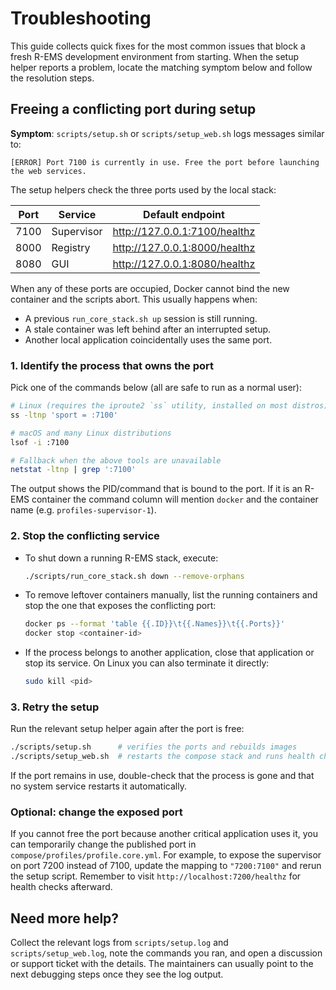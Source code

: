 # Troubleshooting

This guide collects quick fixes for the most common issues that block a fresh
R-EMS development environment from starting. When the setup helper reports a
problem, locate the matching symptom below and follow the resolution steps.

## Freeing a conflicting port during setup

**Symptom**: `scripts/setup.sh` or `scripts/setup_web.sh` logs messages similar to:

```
[ERROR] Port 7100 is currently in use. Free the port before launching the web services.
```

The setup helpers check the three ports used by the local stack:

| Port | Service     | Default endpoint                    |
| ---- | ----------- | ----------------------------------- |
| 7100 | Supervisor  | http://127.0.0.1:7100/healthz        |
| 8000 | Registry    | http://127.0.0.1:8000/healthz        |
| 8080 | GUI         | http://127.0.0.1:8080/healthz        |

When any of these ports are occupied, Docker cannot bind the new container and
the scripts abort. This usually happens when:

* A previous `run_core_stack.sh up` session is still running.
* A stale container was left behind after an interrupted setup.
* Another local application coincidentally uses the same port.

### 1. Identify the process that owns the port

Pick one of the commands below (all are safe to run as a normal user):

```bash
# Linux (requires the iproute2 `ss` utility, installed on most distros)
ss -ltnp 'sport = :7100'

# macOS and many Linux distributions
lsof -i :7100

# Fallback when the above tools are unavailable
netstat -ltnp | grep ':7100'
```

The output shows the PID/command that is bound to the port. If it is an
R-EMS container the command column will mention `docker` and the container name
(e.g. `profiles-supervisor-1`).

### 2. Stop the conflicting service

* To shut down a running R-EMS stack, execute:

  ```bash
  ./scripts/run_core_stack.sh down --remove-orphans
  ```

* To remove leftover containers manually, list the running containers and stop
  the one that exposes the conflicting port:

  ```bash
  docker ps --format 'table {{.ID}}\t{{.Names}}\t{{.Ports}}'
  docker stop <container-id>
  ```

* If the process belongs to another application, close that application or stop
  its service. On Linux you can also terminate it directly:

  ```bash
  sudo kill <pid>
  ```

### 3. Retry the setup

Run the relevant setup helper again after the port is free:

```bash
./scripts/setup.sh      # verifies the ports and rebuilds images
./scripts/setup_web.sh  # restarts the compose stack and runs health checks
```

If the port remains in use, double-check that the process is gone and that no
system service restarts it automatically.

### Optional: change the exposed port

If you cannot free the port because another critical application uses it,
you can temporarily change the published port in
`compose/profiles/profile.core.yml`. For example, to expose the supervisor on
port 7200 instead of 7100, update the mapping to `"7200:7100"` and rerun the
setup script. Remember to visit `http://localhost:7200/healthz` for health
checks afterward.

## Need more help?

Collect the relevant logs from `scripts/setup.log` and `scripts/setup_web.log`,
note the commands you ran, and open a discussion or support ticket with the
details. The maintainers can usually point to the next debugging steps once
they see the log output.
